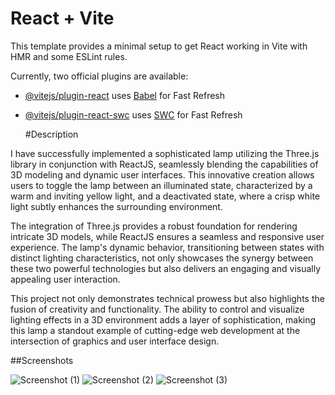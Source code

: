 # React + Vite

This template provides a minimal setup to get React working in Vite with HMR and some ESLint rules.

Currently, two official plugins are available:

- [@vitejs/plugin-react](https://github.com/vitejs/vite-plugin-react/blob/main/packages/plugin-react/README.md) uses [Babel](https://babeljs.io/) for Fast Refresh
- [@vitejs/plugin-react-swc](https://github.com/vitejs/vite-plugin-react-swc) uses [SWC](https://swc.rs/) for Fast Refresh

  #Description

I have successfully implemented a sophisticated lamp utilizing the Three.js library in conjunction with ReactJS, seamlessly blending the capabilities of 3D modeling and dynamic user interfaces. This innovative creation allows users to toggle the lamp between an illuminated state, characterized by a warm and inviting yellow light, and a deactivated state, where a crisp white light subtly enhances the surrounding environment.

The integration of Three.js provides a robust foundation for rendering intricate 3D models, while ReactJS ensures a seamless and responsive user experience. The lamp's dynamic behavior, transitioning between states with distinct lighting characteristics, not only showcases the synergy between these two powerful technologies but also delivers an engaging and visually appealing user interaction.

This project not only demonstrates technical prowess but also highlights the fusion of creativity and functionality. The ability to control and visualize lighting effects in a 3D environment adds a layer of sophistication, making this lamp a standout example of cutting-edge web development at the intersection of graphics and user interface design.

##Screenshots

![Screenshot (1)](https://github.com/mosaif-developer/Three.js-Projects/assets/143990144/5ed29bc5-945f-4192-aa86-eaaa95827794)
![Screenshot (2)](https://github.com/mosaif-developer/Three.js-Projects/assets/143990144/d7a483bb-2dcc-433a-8479-ee9f95d3fe57)
![Screenshot (3)](https://github.com/mosaif-developer/Three.js-Projects/assets/143990144/f60501da-d160-483e-8e40-6e1636dd1482)

